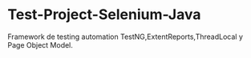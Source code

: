 # Test-Project-Selenium-Java
Framework de testing automation TestNG,ExtentReports,ThreadLocal y Page Object Model.
